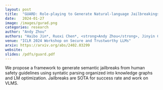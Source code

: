 ```yaml
---
layout: post
title:  "GUARD: Role-playing to Generate Natural-language Jailbreakings to Test Guideline Adherence of Large Language Models"
date:   2024-01-27
image: /images/gurad.png
categories: research
author: "Andy Zhou"
authors: "Haibo Jin*, Ruoxi Chen*, <strong>Andy Zhou</strong>, Jinyin Chen, Yang Zhang, Haohan Wang"
venue: "ICLR 2024 Workshop on Secure and Trustworthy LLMs"
arxiv: https://arxiv.org/abs/2402.03299
website: 
slides: /pdfs/guard.pdf
---
```

We propose a framework to generate semantic jailbreaks from human safety guidelines using syntatic parsing organized into knowledge graphs and LM optimization. Jailbreaks are SOTA for success rate and work on VLMS.
